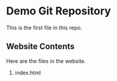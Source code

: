 # Demo Git Repository

This is the first file in this repo. 


## Website Contents

Here are the files in the website. 

1. index.html
